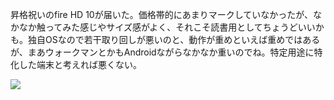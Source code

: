 昇格祝いのfire HD 10が届いた。価格帯的にあまりマークしていなかったが、なかなか触ってみた感じやサイズ感がよく、それこそ読書用としてちょうどいいかも。独自OSなので若干取り回しが悪いのと、動作が重めといえば重めではあるが、まあウォークマンとかもAndroidながらなかなか重いのでね。特定用途に特化した端末と考えれば悪くない。

![](https://photos.old.apkas.net/medium/202507/20250724-AR500151.webp)
